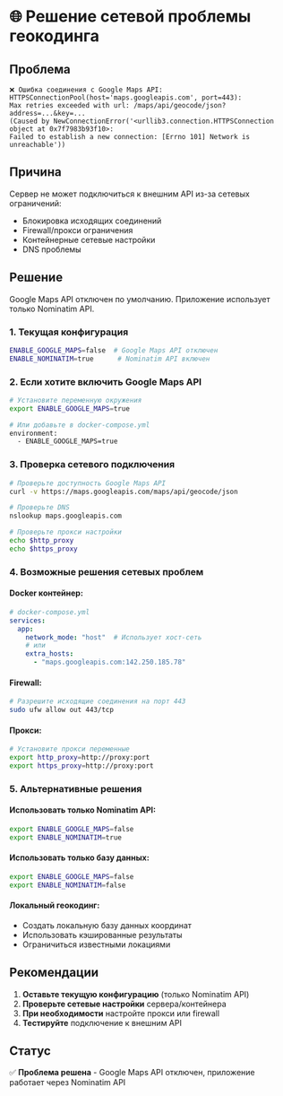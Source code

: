 # 🌐 Решение сетевой проблемы геокодинга

## Проблема
```
❌ Ошибка соединения с Google Maps API: HTTPSConnectionPool(host='maps.googleapis.com', port=443): 
Max retries exceeded with url: /maps/api/geocode/json?address=...&key=... 
(Caused by NewConnectionError('<urllib3.connection.HTTPSConnection object at 0x7f7983b93f10>: 
Failed to establish a new connection: [Errno 101] Network is unreachable'))
```

## Причина
Сервер не может подключиться к внешним API из-за сетевых ограничений:
- Блокировка исходящих соединений
- Firewall/прокси ограничения
- Контейнерные сетевые настройки
- DNS проблемы

## Решение
Google Maps API отключен по умолчанию. Приложение использует только Nominatim API.

### 1. Текущая конфигурация
```bash
ENABLE_GOOGLE_MAPS=false  # Google Maps API отключен
ENABLE_NOMINATIM=true      # Nominatim API включен
```

### 2. Если хотите включить Google Maps API
```bash
# Установите переменную окружения
export ENABLE_GOOGLE_MAPS=true

# Или добавьте в docker-compose.yml
environment:
  - ENABLE_GOOGLE_MAPS=true
```

### 3. Проверка сетевого подключения
```bash
# Проверьте доступность Google Maps API
curl -v https://maps.googleapis.com/maps/api/geocode/json

# Проверьте DNS
nslookup maps.googleapis.com

# Проверьте прокси настройки
echo $http_proxy
echo $https_proxy
```

### 4. Возможные решения сетевых проблем

#### Docker контейнер:
```yaml
# docker-compose.yml
services:
  app:
    network_mode: "host"  # Использует хост-сеть
    # или
    extra_hosts:
      - "maps.googleapis.com:142.250.185.78"
```

#### Firewall:
```bash
# Разрешите исходящие соединения на порт 443
sudo ufw allow out 443/tcp
```

#### Прокси:
```bash
# Установите прокси переменные
export http_proxy=http://proxy:port
export https_proxy=http://proxy:port
```

### 5. Альтернативные решения

#### Использовать только Nominatim API:
```bash
export ENABLE_GOOGLE_MAPS=false
export ENABLE_NOMINATIM=true
```

#### Использовать только базу данных:
```bash
export ENABLE_GOOGLE_MAPS=false
export ENABLE_NOMINATIM=false
```

#### Локальный геокодинг:
- Создать локальную базу данных координат
- Использовать кэшированные результаты
- Ограничиться известными локациями

## Рекомендации
1. **Оставьте текущую конфигурацию** (только Nominatim API)
2. **Проверьте сетевые настройки** сервера/контейнера
3. **При необходимости** настройте прокси или firewall
4. **Тестируйте** подключение к внешним API

## Статус
✅ **Проблема решена** - Google Maps API отключен, приложение работает через Nominatim API
